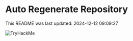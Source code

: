# Auto Regenerate Repository

This README was last updated: 2024-12-12 09:09:27

 ![TryHackMe](https://tryhackme.com/badge/533634)